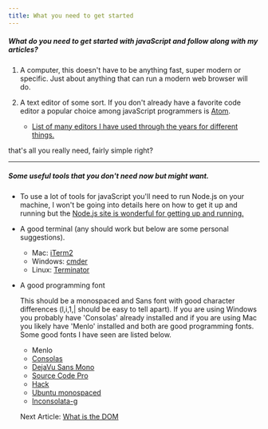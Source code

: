 ```yaml
---
title: What you need to get started
---
```


##### What do you need to get started with javaScript and follow along with my articles?

1. A computer, this doesn't have to be anything fast, super modern or specific.  Just about anything that can run a modern web browser will do.

2. A text editor of some sort.  If you don't already have a favorite code editor a popular choice among javaScript programmers is [Atom](https://atom.io/).
    - [List of many editors I have used through the years for different things.](http://koefod.us/wp/editors/)

that's all you really need, fairly simple right?

----------

##### Some useful tools that you don't need now but might want.

- To use a lot of tools for javaScript you'll need to run Node.js on your machine, I won't be going into details here on how to get it up and running but the [ Node.js site is wonderful for getting up and running.](https://nodejs.org)

- A good terminal (any should work but below are some personal suggestions).
  - Mac: [iTerm2](https://www.iterm2.com)
  - Windows: [cmder](http://cmder.net/)
  - Linux: [Terminator](http://cmder.net/)

- A good programming font

    This should be a monospaced and Sans font with good character differences (l,i,1,| should be easy to tell apart).  If you are using Windows you probably have 'Consolas' already installed and if you are using Mac you likely have 'Menlo' installed and both are good programming fonts. Some good fonts I have seen are listed below.
    - Menlo
    - [Consolas](https://www.microsoft.com/typography/fonts/family.aspx?FID=300)
    - [DejaVu Sans Mono](https://dejavu-fonts.github.io/)
    - [Source Code Pro](https://github.com/adobe-fonts/source-code-pro)
    - [Hack](http://sourcefoundry.org/hack/)
    - [Ubuntu monospaced](http://font.ubuntu.com/)
    - [Inconsolata-g](http://leonardo-m.livejournal.com/77079.html)

    <div class="nextArticle">

    Next Article: [What is the DOM](/Articles/03_what_is_the_DOM/)
    </div>
